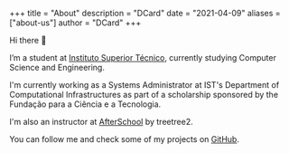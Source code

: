 +++
title = "About"
description = "DCard"
date = "2021-04-09"
aliases = ["about-us"]
author = "DCard"
+++

Hi there 👋

I’m a student at [Instituto Superior Técnico](https://tecnico.ulisboa.pt/en/), currently studying Computer Science and Engineering. 

I'm currently working as a Systems Administrator at IST's Department of Computational Infrastructures as part of a scholarship sponsored by the Fundação para a Ciência e a Tecnologia. 

I'm also an instructor at [AfterSchool](https://treetree2.school/) by treetree2.

You can follow me and check some of my projects on [GitHub](https://github.com/D-Card).
